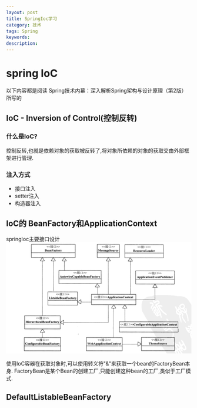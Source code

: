 ```yaml
---
layout: post
title: SpringIoc学习
category: 技术
tags: Spring
keywords:
description:
---
```


# spring IoC


以下内容都是阅读 Spring技术内幕：深入解析Spring架构与设计原理（第2版）所写的

## IoC - Inversion of Control(控制反转)

### 什么是IoC?

控制反转,也就是依赖对象的获取被反转了,将对象所依赖的对象的获取交由外部框架进行管理.

### 注入方式

* 接口注入
* setter注入
* 构造器注入

## IoC的 BeanFactory和ApplicationContext

springIoc主要接口设计
![](/assets/picture/springIocIntergface.png)

使用IoC容器在获取对象时,可以使用转义符"&"来获取一个bean的FactoryBean本身.
FactoryBean是某个Bean的创建工厂,只能创建这种bean的工厂,类似于工厂模式.

## DefaultListableBeanFactory
